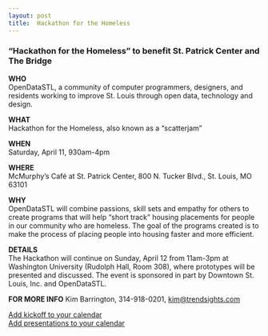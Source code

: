 ```yaml
---
layout: post
title:  Hackathon for the Homeless
---
```

  
### “Hackathon for the Homeless” to benefit St. Patrick Center and The Bridge  
  
**WHO**  
OpenDataSTL, a community of computer programmers, designers, and residents working to improve St. Louis through open data, technology and design.  
  
**WHAT**  
Hackathon for the Homeless, also known as a “scatterjam”  
  
**WHEN**  
Saturday, April 11, 930am-4pm  
  
**WHERE**  
McMurphy’s Café at St. Patrick Center, 800 N. Tucker Blvd., St. Louis, MO 63101  
  
**WHY**  
OpenDataSTL will combine passions, skill sets and empathy for others to create programs that will help “short track” housing placements for people in our community who are homeless. The goal of the programs created is to make the process of placing people into housing faster and more efficient.  
  
**DETAILS**  
The Hackathon will continue on Sunday, April 12 from 11am-3pm at Washington University (Rudolph Hall, Room 308), where prototypes will be presented and discussed. The event is sponsored in part by Downtown St. Louis, Inc. and OpenDataSTL.  
  
**FOR MORE INFO** Kim Barrington, 314-918-0201, [kim@trendsights.com](mailto:kim@trendsights.com)  
  
[Add kickoff to your calendar](/attachments/Hackathon_for_the_Homeless.ics)  
[Add presentations to your calendar](/attachments/Hackathon_for_the_Homeless_Presentations.ics)
